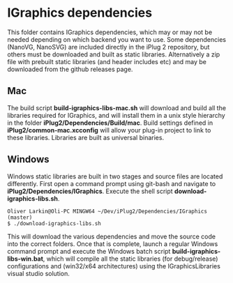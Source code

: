 # IGraphics dependencies

This folder contains IGraphics dependencies, which may or may not be needed depending on which backend you want to use. Some dependencies (NanoVG, NanoSVG) are included directly in the iPlug 2 repository, but others must be downloaded and built as static libraries. Alternatively a zip file with prebuilt static libraries (and header includes etc) and may be downloaded from the github releases page.

## Mac
The build script **build-igraphics-libs-mac.sh** will download and build all the libraries required for IGraphics, and will install them in a unix style hierarchy in the folder **iPlug2/Dependencies/Build/mac**. Build settings defined in **iPlug2/common-mac.xcconfig**  will allow your plug-in project to link to these libraries. Libraries are built as universal binaries.

##  Windows
Windows static libraries are built in two stages and source files are located differently. First open a command prompt using git-bash and navigate to **iPlug2/Dependencies/IGraphics**.  Execute the shell script **download-igraphics-libs.sh**. 

```
Oliver Larkin@Oli-PC MINGW64 ~/Dev/iPlug2/Dependencies/IGraphics (master)
$ ./download-igraphics-libs.sh
```

This will download the various dependencies and move the source code into the correct folders. Once  that is complete,  launch a regular Windows command prompt and execute the Windows batch script **build-igraphics-libs-win.bat**,  which will compile all the static libraries (for debug/release) configurations and (win32/x64  architectures) using the IGraphicsLibraries visual studio solution. 
